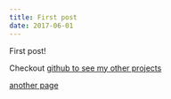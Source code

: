 ```yaml
---
title: First post
date: 2017-06-01
---
```


First post!

Checkout [github to see my other projects](https://github.com/tscanlin)

[another page](/custom-post)
